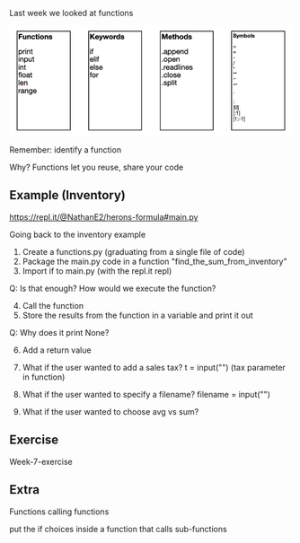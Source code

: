 Last week we looked at functions

![functions.png](functions.png)

Remember: identify a function

Why? Functions let you reuse, share your code

## Example (Inventory)

https://repl.it/@NathanE2/herons-formula#main.py

Going back to the inventory example

1. Create a functions.py (graduating from a single file of code)
2. Package the main.py code in a function "find_the_sum_from_inventory"
3. Import if to main.py (with the repl.it repl)

Q: Is that enough? How would we execute the function?

4. Call the function
5. Store the results from the function in a variable and print it out

Q: Why does it print None?

6. Add a return value

7. What if the user wanted to add a sales tax? t = input("") (tax parameter in function)
8. What if the user wanted to specify a filename? filename = input("")
9. What if the user wanted to choose avg vs sum?

## Exercise

Week-7-exercise

## Extra

Functions calling functions

put the if choices inside a function that calls sub-functions



